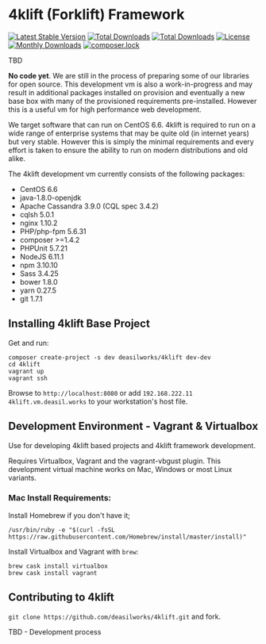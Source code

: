 4klift (Forklift) Framework
===========================

[![Latest Stable Version](https://poser.pugx.org/deasilworks/4klift/v/stable)](https://packagist.org/packages/deasilworks/4klift)
[![Total Downloads](https://poser.pugx.org/deasilworks/4klift/downloads)](https://packagist.org/packages/deasilworks/4klift)
[![Total Downloads](https://poser.pugx.org/deasilworks/4klift/downloads)](https://packagist.org/packages/deasilworks/4klift)
[![License](https://poser.pugx.org/deasilworks/4klift/license)](https://packagist.org/packages/deasilworks/4klift)
[![Monthly Downloads](https://poser.pugx.org/deasilworks/4klift/d/monthly)](https://packagist.org/packages/deasilworks/4klift)
[![composer.lock](https://poser.pugx.org/deasilworks/4klift/composerlock)](https://packagist.org/packages/deasilworks/4klift)

TBD

**No code yet**. We are still in the process of preparing some of our libraries for open source. This development vm is also a work-in-progress and may result in additional packages installed on provision and eventually a new base box with many of the provisioned requirements pre-installed. However this is a useful vm for high performance web development.

We target software that can run on CentOS 6.6. 4klift is required to run on a wide range of enterprise systems that may be quite old (in internet years) but very stable. However this is simply the minimal requirements and every effort is taken to ensure the ability to run on modern distributions and old alike.

The 4klift development vm currently consists of the following packages:

  - CentOS 6.6
  - java-1.8.0-openjdk
  - Apache Cassandra 3.9.0 (CQL spec 3.4.2)
  - cqlsh 5.0.1
  - nginx 1.10.2
  - PHP/php-fpm 5.6.31
  - composer >=1.4.2
  - PHPUnit 5.7.21
  - NodeJS 6.11.1
  - npm 3.10.10
  - Sass 3.4.25
  - bower 1.8.0
  - yarn 0.27.5
  - git 1.7.1


## Installing 4klift Base Project


Get and run:

    composer create-project -s dev deasilworks/4klift dev-dev
    cd 4klift
    vagrant up
    vagrant ssh
    
Browse to `http://localhost:8080` or add `192.168.222.11 4klift.vm.deasil.works` to your workstation's host file.

## Development Environment - Vagrant & Virtualbox

Use for developing 4klift based projects and 4klift framework development.

Requires Virtualbox, Vagrant and the vagrant-vbgust plugin. This development
virtual machine works on Mac, Windows or most Linux variants. 

### Mac Install Requirements:

Install Homebrew if you don't have it;

    /usr/bin/ruby -e "$(curl -fsSL https://raw.githubusercontent.com/Homebrew/install/master/install)"

Install Virtualbox and Vagrant with `brew`:

    brew cask install virtualbox
    brew cask install vagrant

## Contributing to 4klift

`git clone https://github.com/deasilworks/4klift.git` and fork.

TBD - Development process
    


    
